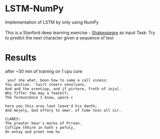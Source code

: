 # LSTM-NumPy
 Implementation of LSTM by only using NumPy <br><br>
 This is a Stanford deep learning exercise - [Shakespeare](https://storage.googleapis.com/download.tensorflow.org/data/shakespeare.txt) as input
 Task: Try to predict the next character given a sequence of text
 
 # Results
 
 after ~30 min of training on 1 cpu core <br>
 
```
 you? she what, boon how to same a call viness:
You anstion. 'twirt steers venolions,
And and the orentiop, and if pirtere, froth of injul.
Why fiffer the may a featelf;
The formuncbnce I know, upore c 

here you this aras loot leave'd his danth;
And mejely, God offory to omer, of time tein all sir.

CLANES:
The preater hear's mores of Prrean.
Coflipe thhire in hath s pefuly,
On entay and preet nom ho 
```